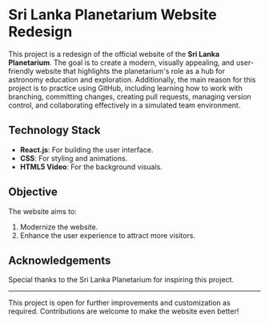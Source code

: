 # Sri Lanka Planetarium Website Redesign

This project is a redesign of the official website of the **Sri Lanka Planetarium**. The goal is to create a modern, visually appealing, and user-friendly website that highlights the planetarium's role as a hub for astronomy education and exploration. Additionally, the main reason for this project is to practice using GitHub, including learning how to work with branching, committing changes, creating pull requests, managing version control, and collaborating effectively in a simulated team environment.

## Technology Stack
- **React.js**: For building the user interface.
- **CSS**: For styling and animations.
- **HTML5 Video**: For the background visuals.

## Objective
The website aims to:
1. Modernize the website.
2. Enhance the user experience to attract more visitors.

## Acknowledgements
Special thanks to the Sri Lanka Planetarium for inspiring this project.

---
This project is open for further improvements and customization as required. Contributions are welcome to make the website even better!
